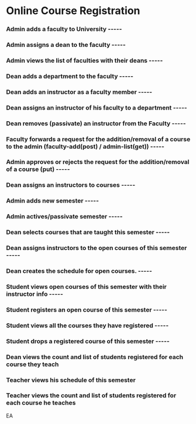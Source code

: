 # Online Course Registration

### Admin adds a faculty to University ----- 
### Admin assigns a dean to the faculty -----
### Admin views the list of faculties with their deans -----
### Dean adds a department to the faculty -----
### Dean adds an instructor as a faculty member -----
### Dean assigns an instructor of his faculty to a department -----
### Dean removes (passivate) an instructor from the Faculty -----
### Faculty forwards a request for the addition/removal of a course to the admin (faculty-add(post) / admin-list(get)) -----
### Admin approves or rejects the request for the addition/removal of a course (put) -----
### Dean assigns an instructors to courses -----
### Admin adds new semester -----
### Admin actives/passivate semester -----
### Dean selects courses that are taught this semester -----
### Dean assigns instructors to the open courses of this semester -----
### Dean creates the schedule for open courses. -----
### Student views open courses of this semester with their instructor info -----
### Student registers an open course of this semester -----
### Student views all the courses they have registered -----
### Student drops a registered course of this semester -----
### Dean views the count and list of students registered for each course they teach
### Teacher views his schedule of this semester
### Teacher views the count and list of students registered for each course he teaches

EA

